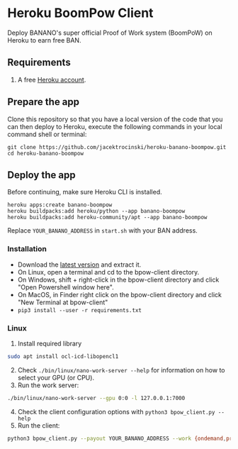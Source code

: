 # Heroku BoomPow Client

Deploy BANANO's super official Proof of Work system (BoomPoW) on Heroku to earn free BAN.

## Requirements

1. A free [Heroku account](https://signup.heroku.com/signup/dc).

## Prepare the app

Clone this repository so that you have a local version of the code that you can then deploy to Heroku, execute the following commands in your local command shell or terminal:

```shell
git clone https://github.com/jacektrocinski/heroku-banano-boompow.git
cd heroku-banano-boompow
```

## Deploy the app

Before continuing, make sure Heroku CLI is installed.

```shell
heroku apps:create banano-boompow
heroku buildpacks:add heroku/python --app banano-boompow
heroku buildpacks:add heroku-community/apt --app banano-boompow
```

Replace `YOUR_BANANO_ADDRESS` in `start.sh` with your BAN address.

### Installation

- Download the [latest version](https://github.com/bbedward/boompow/releases) and extract it.
- On Linux, open a terminal and cd to the bpow-client directory.
- On Windows, shift + right-click in the bpow-client directory and click "Open Powershell window here".
- On MacOS, in Finder right click on the bpow-client directory and click "New Terminal at bpow-client"
- `pip3 install --user -r requirements.txt`

### Linux

1. Install required library

```bash
sudo apt install ocl-icd-libopencl1
```

2. Check `./bin/linux/nano-work-server --help` for information on how to select your GPU (or CPU).
3. Run the work server:

```bash
./bin/linux/nano-work-server --gpu 0:0 -l 127.0.0.1:7000
```

4. Check the client configuration options with `python3 bpow_client.py --help`
5. Run the client:

```bash
python3 bpow_client.py --payout YOUR_BANANO_ADDRESS --work {ondemand,precache,any}
```
